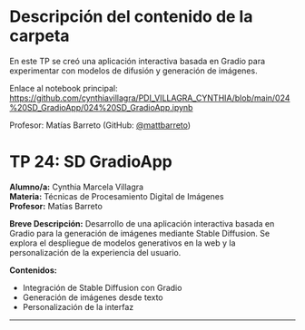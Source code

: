 # Descripción del contenido de la carpeta
En este TP se creó una aplicación interactiva basada en Gradio para experimentar con modelos de difusión y generación de imágenes.

Enlace al notebook principal: https://github.com/cynthiavillagra/PDI_VILLAGRA_CYNTHIA/blob/main/024%20SD_GradioApp/024%20SD_GradioApp.ipynb

Profesor: Matías Barreto (GitHub: [@mattbarreto](https://github.com/mattbarreto))

# TP 24: SD GradioApp

**Alumno/a:** Cynthia Marcela Villagra  
**Materia:** Técnicas de Procesamiento Digital de Imágenes  
**Profesor:** Matías Barreto

**Breve Descripción:**
Desarrollo de una aplicación interactiva basada en Gradio para la generación de imágenes mediante Stable Diffusion. Se explora el despliegue de modelos generativos en la web y la personalización de la experiencia del usuario.

**Contenidos:**
- Integración de Stable Diffusion con Gradio
- Generación de imágenes desde texto
- Personalización de la interfaz

---
